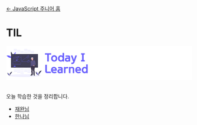 [← JavaScript 주니어 홈](../README.md)

# TIL

<img src="../../assets/cover--til.png" alt />

<br />
<br />

오늘 학습한 것을 정리합니다.

- [재완님](./재완/README.md)
- [한나님](./한나/README.md)